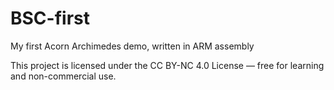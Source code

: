# BSC-first
My first Acorn Archimedes demo, written in ARM assembly

This project is licensed under the CC BY-NC 4.0 License
 — free for learning and non-commercial use.

 

